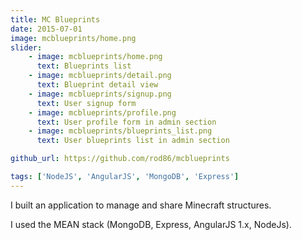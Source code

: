 ```yaml
---
title: MC Blueprints
date: 2015-07-01
image: mcblueprints/home.png
slider:
    - image: mcblueprints/home.png
      text: Blueprints list
    - image: mcblueprints/detail.png
      text: Blueprint detail view
    - image: mcblueprints/signup.png
      text: User signup form
    - image: mcblueprints/profile.png
      text: User profile form in admin section
    - image: mcblueprints/blueprints_list.png
      text: User blueprints list in admin section

github_url: https://github.com/rod86/mcblueprints

tags: ['NodeJS', 'AngularJS', 'MongoDB', 'Express']
---
```


I built an application to manage and share Minecraft structures.

I used the MEAN stack (MongoDB, Express, AngularJS 1.x, NodeJs).